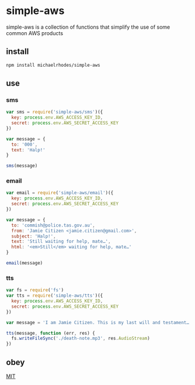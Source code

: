 # simple-aws

simple-aws is a collection of functions that simplify the use of some common AWS products

## install

```sh
npm install michaelrhodes/simple-aws
```

## use

### sms
```js
var sms = require('simple-aws/sms')({
  key: process.env.AWS_ACCESS_KEY_ID,
  secret: process.env.AWS_SECRET_ACCESS_KEY
})

var message = {
  to: '000',
  text: 'Halp!'
}

sms(message)
```

### email
```js
var email = require('simple-aws/email')({
  key: process.env.AWS_ACCESS_KEY_ID,
  secret: process.env.AWS_SECRET_ACCESS_KEY
})

var message = {
  to: 'commish@police.tas.gov.au',
  from: 'Jamie Citizen <jamie.citizen@gmail.com>',
  subject: 'Halp!',
  text: 'Still waiting for help, mate…',
  html: '<em>Still</em> waiting for help, mate…'
}

email(message)
```

### tts
```js
var fs = require('fs')
var tts = require('simple-aws/tts')({
  key: process.env.AWS_ACCESS_KEY_ID,
  secret: process.env.AWS_SECRET_ACCESS_KEY
})

var message = 'I am Jamie Citizen. This is my last will and testament…'

tts(message, function (err, res) {
  fs.writeFileSync('./death-note.mp3', res.AudioStream)
})
```
## obey

[MIT](http://opensource.org/licenses/MIT)
